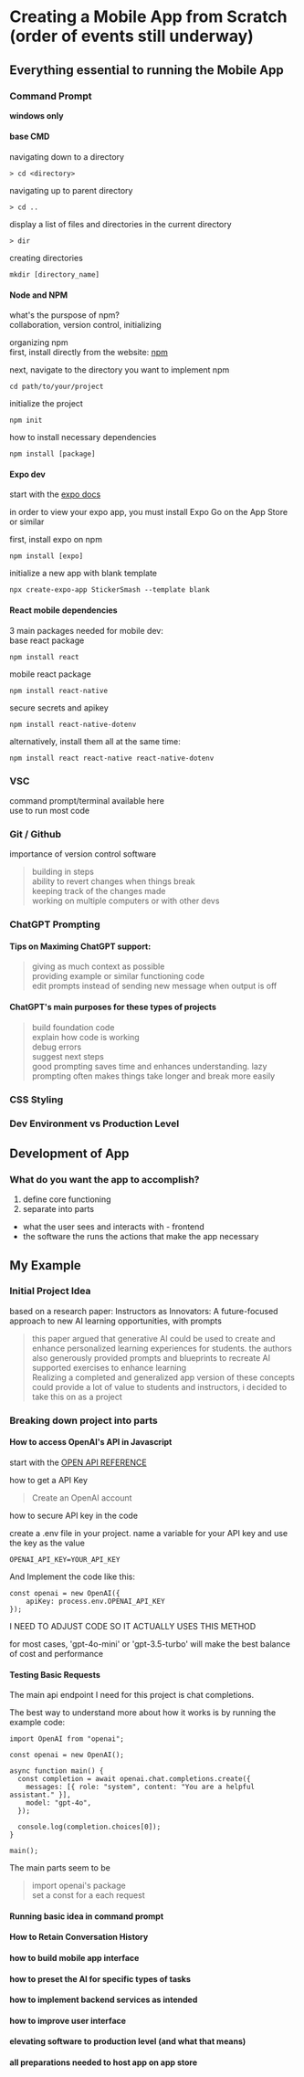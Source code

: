 # Creating a Mobile App from Scratch (order of events still underway)

## Everything essential to running the Mobile App

### Command Prompt
**windows only**  

#### base CMD
navigating down to a directory
```
> cd <directory>
```
navigating up to parent directory
```
> cd ..
```
display a list of files and directories in the current directory
```
> dir
```
creating directories
```
mkdir [directory_name]
```
#### Node and NPM
what's the purspose of npm?  
collaboration, version control, initializing

organizing npm  
first, install directly from the website: [npm](https://nodejs.org/en)  

next, navigate to the directory you want to implement npm
```
cd path/to/your/project
```

initialize the project
```
npm init
```

how to install necessary dependencies
```
npm install [package]
```

#### Expo dev
start with the [expo docs](https://docs.expo.dev/)  

in order to view your expo app, you must install Expo Go on the App Store or similar 

first, install expo on npm
``` 
npm install [expo]
```

initialize a new app with blank template
```
npx create-expo-app StickerSmash --template blank
```

#### React mobile dependencies

3 main packages needed for mobile dev:  
base react package
```
npm install react
```

mobile react package
```
npm install react-native
```

secure secrets and apikey
```
npm install react-native-dotenv
```

alternatively, install them all at the same time:
```
npm install react react-native react-native-dotenv
```

### VSC

command prompt/terminal available here  
use to run most code

### Git / Github

importance of version control software  
>building in steps  
>ability to revert changes when things break  
>keeping track of the changes made  
>working on multiple computers or with other devs 

### ChatGPT Prompting
#### Tips on Maximing ChatGPT support:
>giving as much context as possible  
>providing example or similar functioning code  
>edit prompts instead of sending new message when output is off

#### ChatGPT's main purposes for these types of projects
>build foundation code  
>explain how code is working  
>debug errors  
>suggest next steps  
>good prompting saves time and enhances understanding. lazy prompting often makes things take longer and break more easily

### CSS Styling

### Dev Environment vs Production Level

## Development of App

### What do you want the app to accomplish?

1. define core functioning
2. separate into parts
- what the user sees and interacts with - frontend
- the software the runs the actions that make the app necessary

## My Example

### Initial Project Idea

based on a research paper: Instructors as Innovators: A future-focused approach to new AI learning opportunities, with prompts

>this paper argued that generative AI could be used to create and enhance personalized learning experiences for students. the authors also generously provided prompts and blueprints to recreate AI supported exercises to enhance learning  
>Realizing a completed and generalized app version of these concepts could provide a lot of value to students and instructors, i decided to take this on as a project

### Breaking down project into parts

#### How to access OpenAI's API in Javascript

start with the [OPEN API REFERENCE](https://platform.openai.com/docs/api-reference/)  

how to get a API Key  
>Create an OpenAI account

how to secure API key in the code

create a .env file in your project. name a variable for your API key and use the key as the value
```
OPENAI_API_KEY=YOUR_API_KEY
```

And Implement the code like this:
```
const openai = new OpenAI({
    apiKey: process.env.OPENAI_API_KEY
});
```
I NEED TO ADJUST CODE SO IT ACTUALLY USES THIS METHOD

for most cases, 'gpt-4o-mini' or 'gpt-3.5-turbo' will make the best balance of cost and performance

#### Testing Basic Requests

The main api endpoint I need for this project is chat completions.  

The best way to understand more about how it works is by running the example code: 

```
import OpenAI from "openai";

const openai = new OpenAI();

async function main() {
  const completion = await openai.chat.completions.create({
    messages: [{ role: "system", content: "You are a helpful assistant." }],
    model: "gpt-4o",
  });

  console.log(completion.choices[0]);
}

main();
```

The main parts seem to be
>import openai's package  
>set a const for a each request
>

#### Running basic idea in command prompt

#### How to Retain Conversation History

#### how to build mobile app interface

#### how to preset the AI for specific types of tasks

#### how to implement backend services as intended

#### how to improve user interface

#### elevating software to production level (and what that means)

#### all preparations needed to host app on app store